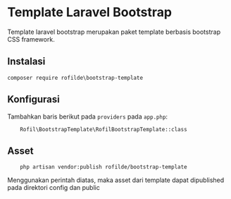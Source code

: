 # Template Laravel Bootstrap

Template laravel bootstrap merupakan paket template berbasis bootstrap CSS framework. 

## Instalasi

```
composer require rofilde\bootstrap-template
```

## Konfigurasi

Tambahkan baris berikut pada `providers` pada `app.php`:

```
    Rofil\BootstrapTemplate\RofilBootstrapTemplate::class
```

## Asset
```
    php artisan vendor:publish rofilde/bootstrap-template
```

Menggunakan perintah diatas, maka asset dari template dapat dipublished pada direktori config dan public